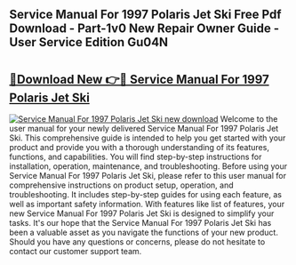 ## Service Manual For 1997 Polaris Jet Ski Free Pdf Download - Part-1v0 New Repair Owner Guide - User Service Edition Gu04N

# <h2><a href="http://bc66346.oget.top/?id=Service+Manual+For+1997+Polaris+Jet+Ski">🔗Download New 👉🔴 Service Manual For 1997 Polaris Jet Ski</a></h2>

[![Service Manual For 1997 Polaris Jet Ski new download](https://i.imgur.com/5g1atiW.png)](http://bc66346.oget.top/?id=Service+Manual+For+1997+Polaris+Jet+Ski)
Welcome to the user manual for your newly delivered Service Manual For 1997 Polaris Jet Ski. This comprehensive guide is intended to help you get started with your product and provide you with a thorough understanding of its features, functions, and capabilities. You will find step-by-step instructions for installation, operation, maintenance, and troubleshooting. Before using your Service Manual For 1997 Polaris Jet Ski, please refer to this user manual for comprehensive instructions on product setup, operation, and troubleshooting. It includes step-by-step guides for using each feature, as well as important safety information. With features like list of features, your new Service Manual For 1997 Polaris Jet Ski is designed to simplify your tasks. It's our hope that the Service Manual For 1997 Polaris Jet Ski has been a valuable asset as you navigate the functions of your new product. Should you have any questions or concerns, please do not hesitate to contact our customer support team.
